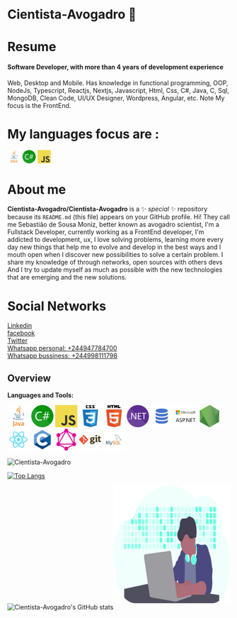 # Cientista-Avogadro 👋

<h1>Resume</h1>

#### Software Developer, with more than 4 years of development experience
Web, Desktop and Mobile. Has knowledge in functional programming, OOP, NodeJs,
Typescript, Reactjs, Nextjs, Javascript, Html, Css, C#, Java, C, Sql, MongoDB, Clean
Code, UI/UX Designer, Wordpress, Angular, etc.
Note My focus is the FrontEnd.

<h1>My languages focus are :</h1>
<code><img height="30" src="https://raw.githubusercontent.com/github/explore/80688e429a7d4ef2fca1e82350fe8e3517d3494d/topics/java/java.png"></code>
<code><img height="30" src="https://raw.githubusercontent.com/github/explore/80688e429a7d4ef2fca1e82350fe8e3517d3494d/topics/csharp/csharp.png"></code>
<code><img height="30" src="https://raw.githubusercontent.com/github/explore/80688e429a7d4ef2fca1e82350fe8e3517d3494d/topics/javascript/javascript.png"></code>

<h1>About me</h1>

**Cientista-Avogadro/Cientista-Avogadro** is a ✨ _special_ ✨ repository because its `README.md` (this file) appears on your GitHub profile.
Hi! They call me Sebastião de Sousa Moniz, better known as avogadro scientist,
I'm a Fullstack Developer, currently working as a FrontEnd developer,
I'm addicted to development, ux, I love solving problems, learning more every day
new things that help me to evolve and develop in the best ways and I
mouth open when I discover new possibilities to solve a certain
problem.
I share my knowledge of through networks, open sources with others
devs And I try to update myself as much as possible with the new technologies that are emerging and
the new solutions.


 <h1>Social Networks</h1>
 <a href="https://www.linkedin.com/in/sebasti%C3%A3o-de-sousa-moniz/">Linkedin</a>
 <br>
 <a href="https://www.facebook.com/Cientistass">facebook</a>
  <br>
 <a href="https://twitter.com/cientista_2022">Twitter</a>
  <br>
 <a href="tel:+244947784700">Whatsapp personal: +244947784700</a>
 <br>
 <a href="tel:+244998111798">Whatsapp bussiness: +244998111798</a>


## Overview

**Languages and Tools:**

<code><img height="50" src="https://raw.githubusercontent.com/github/explore/80688e429a7d4ef2fca1e82350fe8e3517d3494d/topics/java/java.png"></code>
<code><img height="50" src="https://raw.githubusercontent.com/github/explore/80688e429a7d4ef2fca1e82350fe8e3517d3494d/topics/csharp/csharp.png"></code>
<code><img height="50" src="https://raw.githubusercontent.com/github/explore/80688e429a7d4ef2fca1e82350fe8e3517d3494d/topics/javascript/javascript.png"></code>
<code><img height="50" src="https://raw.githubusercontent.com/github/explore/80688e429a7d4ef2fca1e82350fe8e3517d3494d/topics/css/css.png"></code>
<code><img height="50" src="https://raw.githubusercontent.com/github/explore/80688e429a7d4ef2fca1e82350fe8e3517d3494d/topics/html/html.png"></code>
<code><img height="50" src="https://raw.githubusercontent.com/github/explore/80688e429a7d4ef2fca1e82350fe8e3517d3494d/topics/dotnet/dotnet.png"></code>
<code><img height="50" src="https://raw.githubusercontent.com/github/explore/80688e429a7d4ef2fca1e82350fe8e3517d3494d/topics/sql/sql.png"></code>
<code><img height="50" src="https://raw.githubusercontent.com/github/explore/80688e429a7d4ef2fca1e82350fe8e3517d3494d/topics/aspnet/aspnet.png"></code>
<code><img height="50" src="https://raw.githubusercontent.com/github/explore/80688e429a7d4ef2fca1e82350fe8e3517d3494d/topics/nodejs/nodejs.png"></code>
<code><img height="50" src="https://raw.githubusercontent.com/github/explore/80688e429a7d4ef2fca1e82350fe8e3517d3494d/topics/react/react.png"></code>
<code><img height="50" src="https://raw.githubusercontent.com/github/explore/80688e429a7d4ef2fca1e82350fe8e3517d3494d/topics/c/c.png"></code>
<code><img height="50" src="https://raw.githubusercontent.com/github/explore/5c058a388828bb5fde0bcafd4bc867b5bb3f26f3/topics/graphql/graphql.png"></code>
<code><img height="50" src="https://raw.githubusercontent.com/github/explore/80688e429a7d4ef2fca1e82350fe8e3517d3494d/topics/git/git.png"></code>
<code><img height="50" src="https://raw.githubusercontent.com/github/explore/80688e429a7d4ef2fca1e82350fe8e3517d3494d/topics/mysql/mysql.png"></code>

<p><img src="https://komarev.com/ghpvc/?username=Cientista-Avogadro" alt="Cientista-Avogadro" /> </p>


[![Top Langs](https://github-readme-stats.vercel.app/api/top-langs/?username=Cientista-Avogadro&layout=compact)](https://github.com/anuraghazra/github-readme-stats)

<img align="right" src="https://github.com/AlienDev66/AlienDev66/blob/master/undraw_developer_activity_bv83.svg" alt="Illustration of AlienDev66" width=265px height=265px/>

![Cientista-Avogadro's GitHub stats](https://github-readme-stats.vercel.app/api?username=Cientista-Avogadro&count_private=true&show_icons=true&theme=radical)


